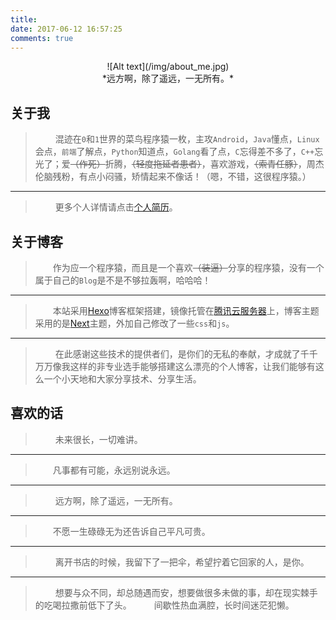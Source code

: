 ```yaml
---
title: 
date: 2017-06-12 16:57:25
comments: true
---
```

<center>![Alt text](/img/about_me.jpg)</center>
<center>*远方啊，除了遥远，一无所有。*</center>

## 关于我
>　　 混迹在```0```和```1```世界的菜鸟程序猿一枚，主攻```Android```，```Java```懂点，```Linux```会点，```前端```了解点，```Python```知道点，```Golang```看了点，```C```忘得差不多了，```C++```忘光了；爱~~（作死）~~折腾，~~（轻度拖延者患者）~~，喜欢游戏，~~（索青任豚）~~，周杰伦脑残粉，有点小闷骚，矫情起来不像话！（嗯，不错，这很程序猿。）
___
>　　 更多个人详情请点击[个人简历]()。

## 关于博客
> 　　作为应一个程序猿，而且是一个喜欢~~（装逼）~~分享的程序猿，没有一个属于自己的```Blog```是不是不够拉轰啊，哈哈哈！
___
> 　　本站采用[Hexo](https://hexo.io/)博客框架搭建，镜像托管在[腾讯云服务器](https://www.qcloud.com/?fromSource=gwzcw.5677.5677.5677)上，博客主题采用的是[Next](http://theme-next.iissnan.com/)主题，外加自己修改了一些```css```和```js```。
___
>　　 在此感谢这些技术的提供者们，是你们的无私的奉献，才成就了千千万万像我这样的非专业选手能够搭建这么漂亮的个人博客，让我们能够有这么一个小天地和大家分享技术、分享生活。

## 喜欢的话
>　　 未来很长，一切难讲。
___
> 　　凡事都有可能，永远别说永远。
___
>　　 远方啊，除了遥远，一无所有。
____
> 　　不愿一生碌碌无为还告诉自己平凡可贵。
___
>　　 离开书店的时候，我留下了一把伞，希望拧着它回家的人，是你。
___
>　　 想要与众不同，却总随遇而安，想要做很多未做的事，却在现实棘手的吃喝拉撒前低下了头。
>　　 间歇性热血满腔，长时间迷茫犯懒。
